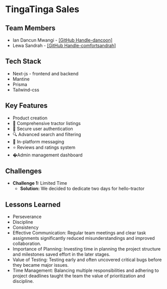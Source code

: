 # TingaTinga Sales

## Team Members
- Ian Dancun Mwangi - [\[GitHub Handle-dancoon\]](https://github.com/dancoon)
- Lewa Sandrah - [\[GitHub Handle-comfortsandrah\]](https://github.com/comfortsandrah)

## Tech Stack
- Next-js - frontend and backend 
- Mantine
- Prisma
- Tailwind-css

## Key Features
- Product creation
- 🚜 Comprehensive tractor listings
- 👥 Secure user authentication
- 🔍 Advanced search and filtering
- 💬 In-platform messaging
- ⭐ Reviews and ratings system
- �Admin management dashboard

## Challenges
- **Challenge 1:** Limited Time
  - **Solution:** We decided to dedicate two days for hello-tractor


## Lessons Learned
- Perseverance
- Discipline
- Consistency
- Effective Communication: Regular team meetings and clear task assignments significantly reduced misunderstandings and improved collaboration.
- Importance of Planning: Investing time in planning the project structure and milestones saved effort in the later stages.
- Value of Testing: Testing early and often uncovered critical bugs before they became major issues.
- Time Management: Balancing multiple responsibilities and adhering to project deadlines taught the team the value of prioritization and discipline.
